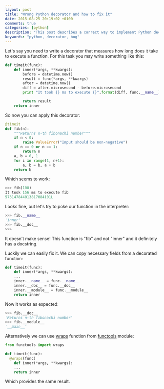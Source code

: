 ```yaml
---
layout: post
title: "Wrong Python decorator and how to fix it"
date: 2015-08-25 20:19:02 +0100
comments: true
categories: [python]
description: "This post describes a correct way to implement Python decorator"
keywords: "python, decorator, bug"
---
```


Let's say you need to write a decorator that measures how long does it take to execute a function. For this task you may write something like this:

<!--more-->


```python
def timeit(func):
	def inner(*args, **kwargs):
		before = datetime.now()
		result = func(*args, **kwargs)
		after = datetime.now()
		diff = after.microsecond - before.microsecond
		print "It took {} ms to execute {}".format(diff, func.__name__)

		return result
	return inner
```

So now you can apply this decorator:

```python
@timeit
def fib(n):
	"""Returns n-th fibonachi number"""
	if n < 0:
		raise ValueError("Input should be non-negative")
	if n == 0 or n == 1:
		return n
	a, b = 0, 1
	for i in range(1, n+1):
		a, b = b, a + b
	return b
```

Which seems to work:

```python
>>> fib(100)
It took 156 ms to execute fib
573147844013817084101L
```

Looks fine, but let's try to poke our function in the interpreter:

```python
>>> fib.__name__
'inner'
>>> fib.__doc__
>>>
```

It doesn't make sense! This function is "fib" and not "inner" and it definitely has a docstring.

Luckily we can easily fix it. We can copy necessary fields from a decorated function:

```python
def timeit(func):
	def inner(*args, **kwargs):
    ...
	inner.__name__ = func.__name__
	inner.__doc__ = func.__doc__
	inner.__module__ = func.__module__
	return inner
```

Now it works as expected:

```python
>>> fib.__doc__
'Returns n-th fibonachi number'
>>> fib.__module__
'__main__'
```

Alternatively we can use [wraps](https://docs.python.org/2/library/functools.html#functools.wraps) function from [functools](https://docs.python.org/2/library/functools.html) module:

```python
from functools import wraps

def timeit(func):
  @wraps(func)
	def inner(*args, **kwargs):
    ...
	return inner
```

Which provides the same result.

